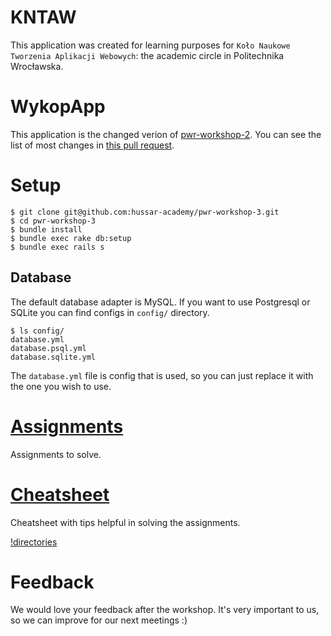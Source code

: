 # KNTAW
This application was created for learning purposes for `Koło Naukowe Tworzenia Aplikacji Webowych`: the academic circle in Politechnika Wrocławska.

# WykopApp
This application is the changed verion of [pwr-workshop-2](https://github.com/hussar-academy/pwr-workshop-2). You can see the list of most changes in [this pull request](https://github.com/hussar-academy/pwr-workshop-3/pull/1/files).

# Setup

```
$ git clone git@github.com:hussar-academy/pwr-workshop-3.git
$ cd pwr-workshop-3
$ bundle install
$ bundle exec rake db:setup
$ bundle exec rails s
```

## Database

The default database adapter is MySQL. If you want to use Postgresql or SQLite you can find configs in `config/` directory.

```
$ ls config/
database.yml
database.psql.yml
database.sqlite.yml
```

The `database.yml` file is config that is used, so you can just replace it with the one you wish to use.

# [Assignments](https://github.com/hussar-academy/pwr-workshop-3/blob/master/assignments.md)

Assignments to solve.

# [Cheatsheet](https://github.com/hussar-academy/pwr-workshop-3/blob/master/cheatsheet.md)

Cheatsheet with tips helpful in solving the assignments.

[!directories](directories.png)

# Feedback

We would love your feedback after the workshop. It's very important to us, so we can improve for our next meetings :)

